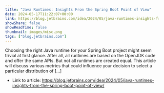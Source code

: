 ```yaml
---
title: "Java Runtimes: Insights From the Spring Boot Point of View"
date: 2024-05-17T11:22:07+00:00
link: https://blog.jetbrains.com/idea/2024/05/java-runtimes-insights-from-the-spring-boot-point-of-view/
showShare: false
showReadTime: false
thumbnail: images/misc.png
tags: ["blog.jetbrains.com"]
---
```

Choosing the right Java runtime for your Spring Boot project might seem trivial at first glance. After all, all runtimes are based on the OpenJDK code and offer the same APIs. But not all runtimes are created equal. This article will discuss various metrics that could influence your decision to select a particular distribution of […]

- Link to article: https://blog.jetbrains.com/idea/2024/05/java-runtimes-insights-from-the-spring-boot-point-of-view/
